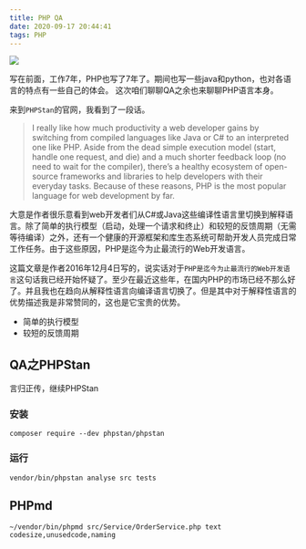 ```yaml
---
title: PHP QA
date: 2020-09-17 20:44:41
tags: PHP
---
```


![](http://img.rc5j.cn/blog20200917210020.png)

写在前面，工作7年，PHP也写了7年了。期间也写一些java和python，也对各语言的特点有一些自己的体会。
这次咱们聊聊QA之余也来聊聊PHP语言本身。

<!--more-->

来到`PHPStan`的官网，我看到了一段话。

> I really like how much productivity a web developer gains by switching from compiled languages like Java or C# to an interpreted one like PHP. Aside from the dead simple execution model (start, handle one request, and die) and a much shorter feedback loop (no need to wait for the compiler), there’s a healthy ecosystem of open-source frameworks and libraries to help developers with their everyday tasks. Because of these reasons, PHP is the most popular language for web development by far.

大意是作者很乐意看到web开发者们从C#或Java这些编译性语言里切换到解释语言。除了简单的执行模型（启动，处理一个请求和终止）和较短的反馈周期（无需等待编译）之外，还有一个健康的开源框架和库生态系统可帮助开发人员完成日常工作任务。由于这些原因，PHP是迄今为止最流行的Web开发语言。

这篇文章是作者2016年12月4日写的，说实话对于`PHP是迄今为止最流行的Web开发语言`这句话我已经开始怀疑了。至少在最近这些年，在国内PHP的市场已经不那么好了。并且我也在趋向从解释性语言向编译语言切换了。但是其中对于解释性语言的优势描述我是非常赞同的，这也是它宝贵的优势。

- 简单的执行模型
- 较短的反馈周期

## QA之PHPStan

言归正传，继续PHPStan

### 安装

```
composer require --dev phpstan/phpstan
```

### 运行

```
vendor/bin/phpstan analyse src tests
```

## PHPmd

```
~/vendor/bin/phpmd src/Service/OrderService.php text codesize,unusedcode,naming
```


